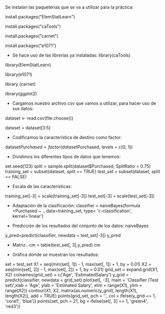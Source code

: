 Se instalan las paqueterias que se va a utilizar para la práctica:

install.packages("ElemStatLearn")

install.packages("caTools")

install.packages("carnet")

install.packages("e1071")

- Se hace uso de las librerías ya instaladas:
library(caTools)

library(ElemStatLearn)

library(e1071)

library (carnet)

library(ggplot2)

- Cargamos nuestro archivo csv que vamos a utilizar, para hacer uso de sus
datos:

dataset <- read.csv(file.choose())

dataset = dataset[3:5]

- Codificamos la característica de destino como factor:

dataset$Purchased = factor(dataset$Purchased, levels = c(0, 1))

- Dividimos los diferentes tipos de datos que tenemos:

set.seed(123)
split = sample.split(dataset$Purchased, SplitRatio = 0.75)
training_set = subset(dataset, split == TRUE)
test_set = subset(dataset, split == FALSE)

- Escala de las características:

training_set[-3] = scale(training_set[-3])
test_set[-3] = scale(test_set[-3])
- Adaptación de la clasificación:
classifier = naiveBayes(formula =Purchased ~ ., data=training_set, type=
'c-classification', kernel='linear')

- Predicción de los resultados del conjunto de los datos:
naiveBayes

y_pred=predict(classifier, newdata = test_set[-3])
y_pred

- Matriz:.
cm = table(test_set[, 3],y_pred)
cm

- Gráfica donde se muestran los resultados:

set = test_set
X1 = seq(min(set[, 1]) - 1, max(set[, 1]) + 1, by = 0.01)
X2 = seq(min(set[, 2]) - 1, max(set[, 2]) + 1, by = 0.01)
grid_set = expand.grid(X1, X2)
colnames(grid_set) = c('Age', 'EstimatedSalary')
y_grid = predict(classifier, newdata = grid_set)
plot(set[, -3], main = 'Classifier (Test set)',xlab = 'Age', ylab =
'Estimated Salary',
xlim = range(X1), ylim = range(X2))
contour(X1, X2, matrix(as.numeric(y_grid), length(X1), length(X2)), add =
TRUE)
points(grid_set, pch = '.', col = ifelse(y_grid == 1, 'coral1',
'blue'))
points(set, pch = 21, bg = ifelse(set[, 3] == 1, 'green4', 'red3'))